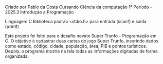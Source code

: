 Criado por Pablo da Costa
Cursando Ciência da computação
1° Período - 2025.3
Introdução a Programação

Linguagem C
Biblioteca padrão <stdio.h> para entrada (scanf) e saída (printf)


Este projeto foi feito para o desafio novato  Super Trunfo - Programação em C.
O objetivo é cadastrar duas cartas do jogo Super Trunfo, inserindo dados como estado, código, cidade, população, área, PIB e pontos turísticos.
Depois, o programa mostra na tela todas as informações digitadas de forma organizada.
